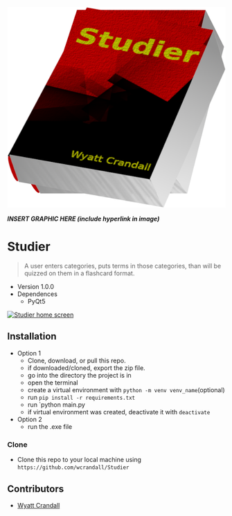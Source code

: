 <img src="StudierLogo.png" title="StudierLogo" alt="StudierLogo">

<!-- [![StudierLogo](StudierLogo.png)] -->

***INSERT GRAPHIC HERE (include hyperlink in image)***

# Studier

> A user enters categories, puts terms in those categories, than will be quizzed on them in a flashcard format. 

* Version 1.0.0
* Dependences 
    * PyQt5




[![Studier home screen](HomeScreen.png)]()














## Installation

* Option 1 
    * Clone, download, or pull this repo. 
    * if downloaded/cloned, export the zip file.
    * go into the directory the project is in
    * open the terminal 
    * create a virtual environment with `python -m venv venv_name`(optional)
    * run `pip install -r requirements.txt`
    * run `python main.py
    * if virtual environment was created, deactivate it with `deactivate`
* Option 2 
    * run the .exe file

### Clone

- Clone this repo to your local machine using `https://github.com/wcrandall/Studier`

## Contributors
* <a href="https://github.com/wcrandall"> Wyatt Crandall </a>
